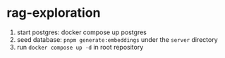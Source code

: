 # rag-exploration

1. start postgres: docker compose up postgres
2. seed database: `pnpm generate:embeddings` under the `server` directory
3. run `docker compose up -d` in root repository
